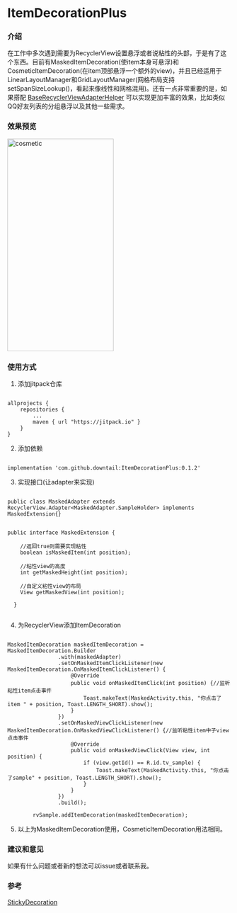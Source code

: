 # ItemDecorationPlus

### 介绍

在工作中多次遇到需要为RecyclerView设置悬浮或者说粘性的头部，于是有了这个东西。目前有MaskedItemDecoration(使item本身可悬浮)和CosmeticItemDecoration(在item顶部悬浮一个额外的view)，并且已经适用于LinearLayoutManager和GridLayoutManager(网格布局支持setSpanSizeLookup()，看起来像线性和网格混用)。还有一点非常重要的是，如果搭配
    [BaseRecyclerViewAdapterHelper](https://github.com/CymChad/BaseRecyclerViewAdapterHelper)
可以实现更加丰富的效果，比如类似QQ好友列表的分组悬浮以及其他一些需求。

### 效果预览

<img src="https://i.loli.net/2019/03/19/5c90544436c6a.gif" width="240" height="480" alt="cosmetic">


### 使用方式

1. 添加jitpack仓库  
```

allprojects {  
    repositories {
        ...
        maven { url "https://jitpack.io" }
    }
}

```
  
2. 添加依赖

```

implementation 'com.github.downtail:ItemDecorationPlus:0.1.2'

```

3. 实现接口(让adapter来实现)

```

public class MaskedAdapter extends RecyclerView.Adapter<MaskedAdapter.SampleHolder> implements MaskedExtension{}

```


```

public interface MaskedExtension {

    //返回true则需要实现粘性
    boolean isMaskedItem(int position);

    //粘性view的高度
    int getMaskedHeight(int position);

    //自定义粘性view的布局
    View getMaskedView(int position);

  }
  
```


4. 为RecyclerView添加ItemDecoration

```

MaskedItemDecoration maskedItemDecoration = MaskedItemDecoration.Builder
                .with(maskedAdapter)
                .setOnMaskedItemClickListener(new MaskedItemDecoration.OnMaskedItemClickListener() {
                    @Override
                    public void onMaskedItemClick(int position) {//监听粘性item点击事件
                        Toast.makeText(MaskedActivity.this, "你点击了item " + position, Toast.LENGTH_SHORT).show();
                    }
                })
                .setOnMaskedViewClickListener(new MaskedItemDecoration.OnMaskedViewClickListener() {//监听粘性item中子view点击事件
                    @Override
                    public void onMaskedViewClick(View view, int position) {
                        if (view.getId() == R.id.tv_sample) {
                            Toast.makeText(MaskedActivity.this, "你点击了sample" + position, Toast.LENGTH_SHORT).show();
                        }
                    }
                })
                .build();

        rvSample.addItemDecoration(maskedItemDecoration);

```

5. 以上为MaskedItemDecoration使用，CosmeticItemDecoration用法相同。  
  
     
     

### 建议和意见  
如果有什么问题或者新的想法可以issue或者联系我。


### 参考

[StickyDecoration](https://github.com/Gavin-ZYX/StickyDecoration)


